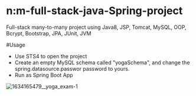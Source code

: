 # n:m-full-stack-java-Spring-project

Full-stack many-to-many project using Java8, JSP, Tomcat, MySQL, OOP, Bcrypt, Bootstrap, JPA, JUnit, JVM

#Usage
- Use STS4 to open the project 
- Create an empty MySQL schema called "yogaSchema", and change the spring.datasource.passwor password to yours.
- Run as Spring Boot App

![1634165479__yoga_exam-1](https://user-images.githubusercontent.com/74885386/137411690-b60d9b9a-4088-4fa6-96fe-fa041f0ec9e7.png)
